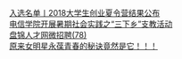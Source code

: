   
[入选名单丨2018大学生创业夏令营结果公布](http://www.dianyue.me/archives/313/ekk5y60wfqdmnh8x/)  
[电信学院开展暑期社会实践之“三下乡”支教活动](http://www.dianyue.me/archives/326/xl0b2yap6o2lv1d8/)  
[盘锦人才网微招聘(78)](http://www.dianyue.me/archives/562/ouvc4b3jf21krm50/)  
[原来女明星永葆青春的秘诀竟然是它！！！](http://www.dianyue.me/archives/836/sbcknc2by0bjj8fj/)